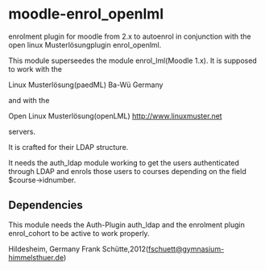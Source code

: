 moodle-enrol_openlml
====================

enrolment plugin for moodle from 2.x to autoenrol in 
conjunction with the open linux Musterlösungplugin enrol_openlml.

This module superseedes the module enrol_lml(Moodle 1.x).
It is supposed to work with the

Linux Musterlösung(paedML) Ba-Wü Germany 

and with the 

Open Linux Musterlösung(openLML) http://www.linuxmuster.net

servers.

It is crafted for their LDAP structure.

It needs the auth_ldap module working to get the users authenticated
through LDAP and enrols those users to courses depending on the
field $course->idnumber.

Dependencies
------------
This module needs the Auth-Plugin auth_ldap and the enrolment plugin
enrol_cohort to be active to work properly.

Hildesheim, Germany
Frank Schütte,2012(fschuett@gymnasium-himmelsthuer.de)
